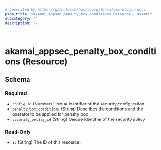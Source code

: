 ```yaml
---
# generated by https://github.com/hashicorp/terraform-plugin-docs
page_title: "akamai_appsec_penalty_box_conditions Resource - akamai"
subcategory: ""
description: |-
  
---
```


# akamai_appsec_penalty_box_conditions (Resource)





<!-- schema generated by tfplugindocs -->
## Schema

### Required

- `config_id` (Number) Unique identifier of the security configuration
- `penalty_box_conditions` (String) Describes the conditions and the operator to be applied for penalty box
- `security_policy_id` (String) Unique identifier of the security policy

### Read-Only

- `id` (String) The ID of this resource.
